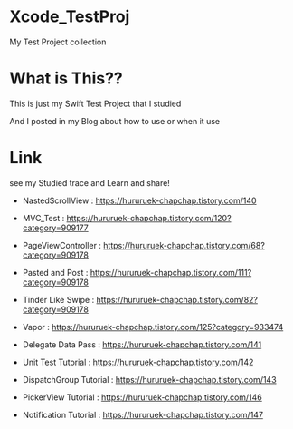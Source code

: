 # Xcode_TestProj
 My Test Project collection
 
# What is This??
This is just my Swift Test Project that I studied

And I posted in my Blog about how to use or when it use

# Link

see my Studied trace and Learn and share!

+ NastedScrollView : https://hururuek-chapchap.tistory.com/140

+ MVC_Test : https://hururuek-chapchap.tistory.com/120?category=909177

+ PageViewController : https://hururuek-chapchap.tistory.com/68?category=909178

+ Pasted and Post : https://hururuek-chapchap.tistory.com/111?category=909178

+ Tinder Like Swipe : https://hururuek-chapchap.tistory.com/82?category=909178

+ Vapor : https://hururuek-chapchap.tistory.com/125?category=933474

+ Delegate Data Pass : https://hururuek-chapchap.tistory.com/141

+ Unit Test Tutorial : https://hururuek-chapchap.tistory.com/142

+ DispatchGroup Tutorial : https://hururuek-chapchap.tistory.com/143

+ PickerView Tutorial : https://hururuek-chapchap.tistory.com/146

+ Notification Tutorial : https://hururuek-chapchap.tistory.com/147
